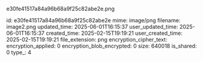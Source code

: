 e30fe41517a84a96b68a9f25c82abe2e.png

id: e30fe41517a84a96b68a9f25c82abe2e
mime: image/png
filename: image2.png
updated_time: 2025-06-01T16:15:37
user_updated_time: 2025-06-01T16:15:37
created_time: 2025-02-15T19:19:21
user_created_time: 2025-02-15T19:19:21
file_extension: png
encryption_cipher_text: 
encryption_applied: 0
encryption_blob_encrypted: 0
size: 640018
is_shared: 0
type_: 4